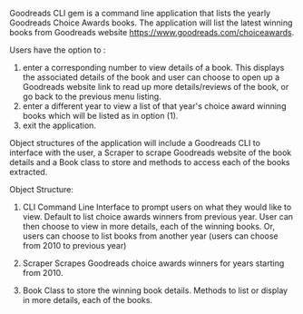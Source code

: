 Goodreads CLI gem is a command line application that lists the yearly Goodreads Choice Awards books. The application will list the latest winning books from Goodreads website https://www.goodreads.com/choiceawards.

Users have the option to :
1) enter a corresponding number to view details of a book. This displays the associated details of the book and user can choose to open up a Goodreads website link to read up more details/reviews of the book, or go back to the previous menu listing.
2) enter a different year to view a list of that year's choice award winning books which will be listed as in option (1).
3) exit the application.

Object structures of the application will include a Goodreads CLI to interface with the user, a Scraper to scrape Goodreads website of the book details and a Book class to store and methods to access each of the books extracted.

Object Structure:
1) CLI
  Command Line Interface to prompt users on what they would like to view. Default to list choice awards winners from previous year. User can then choose to view in more details, each of the winning books. Or, users can choose to list books from another year (users can choose from 2010 to previous year)

2) Scraper
  Scrapes Goodreads choice awards winners for years starting from 2010.

3) Book
  Class to store the winning book details. Methods to list or display in more details, each of the books.
